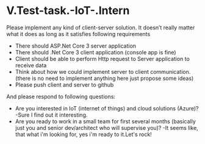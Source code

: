 # V.Test-task.-IoT-.Intern

Please implement any kind of client-server solution.
It doesn’t really matter what it does as long as it satisfies following requirements
-	There should ASP.Net Core 3 server application
-	There should .Net Core 3 client application (console app is fine)
-	Client should be able to perform Http request to Server application to receive data
-	Think about how we could implement server to client communication. (there is no need to implement anything here just propose some ideas)
-	Please push client and server to github

  And please respond to following questions:
-	Are you interested in IoT (internet of things) and cloud solutions (Azure)?
-Sure I find out it interesting.
-	Are you ready to work in a small team for first several months (basically just you and senior dev/architect who will supervise you)?
-It seems like, that what i'm looking for, yes i'm ready to it.Let's rock!
